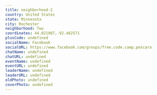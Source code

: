 ```yaml
---
title: neighborhood-2
country: United States
state: Minnesota
city: Rochester
neighborhood: Two
coordinates: 44.021987,-92.462571
plusCode: undefined
socialName: Facebook
socialURL: https://www.facebook.com/groups/free.code.camp.pescara
chatName: undefined
chatURL: undefined
eventName: undefined
eventURL: undefined
leaderName: undefined
leaderURL: undefined
oldPhoto: undefined
coverPhoto: undefined
---
```

